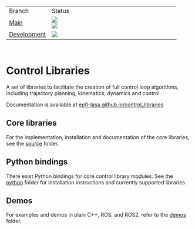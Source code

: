 <table border="0" width="100%" height="120">
    <tr>
        <td width="25%">Branch</td>
        <td width="75%">Status</td>
    </tr>
    <tr>
        <td width="25%"><a href="https://github.com/epfl-lasa/control_libraries/tree/main">Main</a></td>
        <td width="75%">
            <img src="https://github.com/epfl-lasa/control_libraries/actions/workflows/build-test.yml/badge.svg?branch=main">
            <br>
            <img src="https://github.com/epfl-lasa/control_libraries/actions/workflows/build-push.yml/badge.svg?branch=main">
        </td>
    </tr>
    <tr>
        <td width="25%"><a href="https://github.com/epfl-lasa/control_libraries/tree/develop">Development</a></td>
        <td width="75%"><img src="https://github.com/epfl-lasa/control_libraries/actions/workflows/build-test.yml/badge.svg?branch=develop"></td>
    </tr>
</table>

# Control Libraries
A set of libraries to facilitate the creation of full control loop algorithms,
including trajectory planning, kinematics, dynamics and control.

Documentation is available at <a href="https://epfl-lasa.github.io/control_libraries/versions/main/">epfl-lasa.github.io/control_libraries</a>

## Core libraries

For the implementation, installation and documentation of the core libraries, see the
<a href="https://github.com/epfl-lasa/control_libraries/tree/main/source">source</a> folder.

## Python bindings

There exist Python bindings for core control library modules. See the <a href="https://github.com/epfl-lasa/control_libraries/tree/main/python">python</a>
folder for installation instructions and currently supported libraries.

## Demos

For examples and demos in plain C++, ROS, and ROS2, refer to the <a href="https://github.com/epfl-lasa/control_libraries/tree/main/demos">demos</a> folder.
